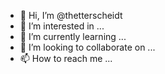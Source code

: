 - 👋 Hi, I’m @thetterscheidt
- 👀 I’m interested in ...
- 🌱 I’m currently learning ...
- 💞️ I’m looking to collaborate on ...
- 📫 How to reach me ...

<!---
thetterscheidt/thetterscheidt is a ✨ special ✨ repository because its `README.md` (this file) appears on your GitHub profile.
You can click the Preview link to take a look at your changes.
--->
